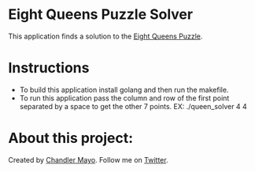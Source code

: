 # Eight Queens Puzzle Solver
This application finds a solution to the [Eight Queens Puzzle](https://en.wikipedia.org/wiki/Eight_queens_puzzle). 

# Instructions
- To build this application install golang and then run the makefile.
- To run this application pass the column and row of the first point separated by a space to get the other 7 points. EX: ./queen_solver 4 4

# About this project:
Created by [Chandler Mayo](http://ChandlerMayo.com). Follow me on [Twitter](https://twitter.com/MayoChandler).
